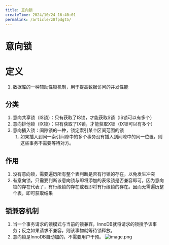 ```yaml
---
title: 意向锁
createTime: 2024/10/24 16:40:01
permalink: /article/z8fpdgt5/
---
```

# 意向锁
# 定义
1. 数据库的一种辅助性锁机制，用于提高数据访问的并发性能
## 分类

1. 意向共享锁（IS锁）：只有获取了IS锁，才能获取S锁（IS锁可以有多个）
2. 意向排他锁（IX锁）：只有获取了IX锁，才能获取X锁（IX锁可以有多个）
3. 意向插入锁：间隙锁的一种，锁定索引某个区间范围的锁
	1. 如果插入到同一索引间隙中的多个事务没有插入到间隙中的同一位置，则这些事务不需要等待对方。

## 作用

1. 没有意向锁，需要遍历所有整个表判断是否有行锁的存在，以免发生冲突
2. 有意向锁，只需要判断该意向锁与即将添加的表级锁是否兼容即可。因为意向锁的存在代表了，有行级锁的存在或者即将有行级锁的存在。因而无需遍历整个表，即可获取结果

## 锁兼容机制

1. 当一个事务请求的锁模式与当前的锁兼容，InnoDB就将请求的锁授予该事务；反之如果请求不兼容，则该事物就等待锁释放。
2. 意向锁是InnoDB自动加的，不需要用户干预。
![image.png](https://raw.gitmirror.com/jiuxi521/typora/master/202403141719211.png)